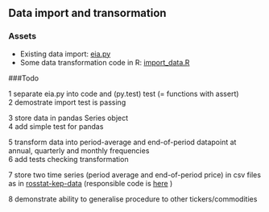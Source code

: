 Data import and transormation
-----------------------------

### Assets

- Existing data import: [eia.py](https://github.com/epogrebnyak/fx-oil/blob/master/eia.py)  
- Some data transformation code in R: [import_data.R](https://github.com/epogrebnyak/fx-oil/blob/master/manual-grab/import_data.R)

###Todo

1 separate eia.py into code and (py.test) test (= functions with assert)  
2 demostrate import test is passing

3 store data in pandas Series object  
4 add simple test for pandas

5 transform data into period-average and end-of-period datapoint at annual, quarterly and monthly frequencies  
6 add tests checking transformation 

7 store two time series (period average and end-of-period price) in csv files as in 
 [rosstat-kep-data](https://github.com/epogrebnyak/rosstat-kep-data/tree/master/output) (responsible code is 
 [here](https://github.com/epogrebnyak/rosstat-kep-data/blob/master/kep/getter/dataframes.py#L131) )

8 demonstrate ability to generalise procedure to other tickers/commodities
